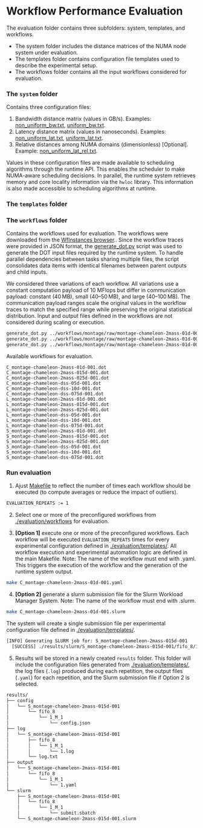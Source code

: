 
# Workflow Performance Evaluation

The evaluation folder contains three subfolders: system, templates, and workflows.

* The system folder includes the distance matrices of the NUMA node system under evaluation.
* The templates folder contains configuration file templates used to describe the experimental setup.
* The workflows folder contains all the input workflows considered for evaluation.

### The `system` folder

Contains three configuration files:

1. Bandwidth distance matrix (values in GB/s). Examples: [non_uniform_bw.txt](./system/non_uniform_bw.txt), [uniform_bw.txt](./system/uniform_bw.txt).
2. Latency distance matrix (values in nanoseconds). Examples: [non_uniform_lat.txt](./system/non_uniform_bw.txt), [uniform_lat.txt](./system/uniform_bw.txt).
3. Relative distances among NUMA domains (dimensionless) [Optional]. Example: [non_uniform_lat_rel.txt](./non_uniform_lat_rel.txt).

Values in these configuration files are made available to scheduling algorithms through the runtime API.
This enables the scheduler to make NUMA-aware scheduling decisions. In parallel, the runtime system retrieves memory and core locality information via the `hwloc` library. This information is also made accessible to scheduling algorithms at runtime.

### The `templates` folder

### The `workflows` folder 

Contains the workflows used for evaluation. The workflows were downloaded from the [WfInstances browser](https://wfinstances.ics.hawaii.edu/).. Since the workflow traces were provided in JSON format, the [generate_dot.py](../scripts/generate_dot.py) script was used to generate the DOT input files required by the runtime system. To handle parallel dependencies between tasks sharing multiple files, the script consolidates data items with identical filenames between parent outputs and child inputs.

We considered three variations of each workflow. All variations use a constant computation payload of 10 MFlops but differ in communication payload: constant (40 MB), small (40–50 MB), and large (40–100 MB). The communication payload ranges scale the original values in the workflow traces to match the specified range while preserving the original statistical distribution. Input and output files defined in the workflows are not considered during scaling or execution.

```sh
generate_dot.py ../workflows/montage/raw/montage-chameleon-2mass-01d-001.json ./workflows/C_montage-chameleon-2mass-01d-001.dot --dep_constant 4e7 1e8 --flops_constant 10000000
generate_dot.py ../workflows/montage/raw/montage-chameleon-2mass-01d-001.json ./workflows/S_montage-chameleon-2mass-01d-001.dot --dep_scale_range 4e7 5e7 --flops_constant 10000000
generate_dot.py ../workflows/montage/raw/montage-chameleon-2mass-01d-001.json ./workflows/L_montage-chameleon-2mass-01d-001.dot --dep_scale_range 4e7 1e8 --flops_constant 10000000
```

Available workflows for evaluation.

```
C_montage-chameleon-2mass-01d-001.dot  
C_montage-chameleon-2mass-015d-001.dot  
C_montage-chameleon-2mass-025d-001.dot  
C_montage-chameleon-dss-05d-001.dot  
C_montage-chameleon-dss-10d-001.dot  
C_montage-chameleon-dss-075d-001.dot  
L_montage-chameleon-2mass-01d-001.dot  
L_montage-chameleon-2mass-015d-001.dot  
L_montage-chameleon-2mass-025d-001.dot  
L_montage-chameleon-dss-05d-001.dot  
L_montage-chameleon-dss-10d-001.dot  
L_montage-chameleon-dss-075d-001.dot  
S_montage-chameleon-2mass-01d-001.dot  
S_montage-chameleon-2mass-015d-001.dot  
S_montage-chameleon-2mass-025d-001.dot  
S_montage-chameleon-dss-05d-001.dot  
S_montage-chameleon-dss-10d-001.dot  
S_montage-chameleon-dss-075d-001.dot
```

### Run evaluation

1. Ajust [Makefile](./Makefile) to reflect the number of times each workflow should be executed (to compute averages or reduce the impact of outliers).

```sh
EVALUATION_REPEATS := 1
```

2. Select one or more of the preconfigured workflows from [./evaluation/workflows](./evaluation/workflows/) for evaluation.

3. **[Option 1]** execute one or more of the preconfigured workflows. Each workflow will be executed `EVALUATION_REPEATS` times for every experimental configuration defined in [./evaluation/templates/](./evaluation/templates/).
All workflow execution and experimental automation logic are defined in the main Makefile. Note: The name of the workflow must end with .yaml. This triggers the execution of the workflow and the generation of the runtime system output.

```sh
make C_montage-chameleon-2mass-01d-001.yaml
```

4. **[Option 2]** generate a slurm submission file for the Slurm Workload Manager System. Note: The name of the workflow must end with .slurm.

```sh
make C_montage-chameleon-2mass-01d-001.slurm
```

The system will create a single submission file per experimental configuration file defined in [./evaluation/templates/](./evaluation/templates/).

```sh 
[INFO] Generating SLURM job for: S_montage-chameleon-2mass-015d-001
  [SUCCESS] ./results/slurm/S_montage-chameleon-2mass-015d-001/fifo_8/1_M_1/submit.sbatch
```

5. Results will be stored in a newly created `results` folder. This folder will include the configuration files generated from [./evaluation/templates/](./evaluation/templates/), the log files (`.log`) produced during each repetition, the output files (`.yaml`) for each repetition, and the Slurm submission file if Option 2 is selected.

```sh
results/
├── config
│   └── S_montage-chameleon-2mass-015d-001
│       └── fifo_8
│           └── 1_M_1
│               └── config.json
├── log
│   └── S_montage-chameleon-2mass-015d-001
│       ├── fifo_8
│       │   └── 1_M_1
│       │       └── 1.log
│       └── log.txt
├── output
│   └── S_montage-chameleon-2mass-015d-001
│       └── fifo_8
│           └── 1_M_1
│               └── 1.yaml
└── slurm
    ├── S_montage-chameleon-2mass-015d-001
    │   └── fifo_8
    │       └── 1_M_1
    │           └── submit.sbatch
    └── S_montage-chameleon-2mass-015d-001.slurm
````
